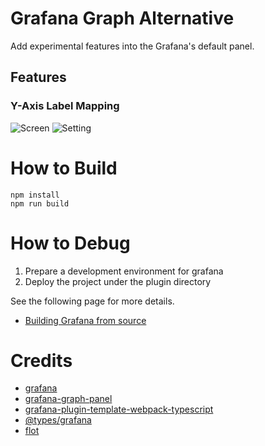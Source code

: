 # Grafana Graph Alternative

Add experimental features into the Grafana's default panel.

## Features

### Y-Axis Label Mapping

![Screen](https://raw.githubusercontent.com/wiki/nmaniwa/grafana-graph-alternative/features/y-axis-label-mapping/images/overview.png)
![Setting](https://raw.githubusercontent.com/wiki/nmaniwa/grafana-graph-alternative/features/y-axis-label-mapping/images/setting.png)

# How to Build

```
npm install
npm run build
```

# How to Debug

1. Prepare a development environment for grafana
2. Deploy the project under the plugin directory

See the following page for more details.

* [Building Grafana from source](http://docs.grafana.org/project/building_from_source/)

# Credits

* [grafana](https://github.com/grafana/grafana)
* [grafana-graph-panel](https://github.com/CorpGlory/grafana-graph-panel) 
* [grafana-plugin-template-webpack-typescript](https://github.com/CorpGlory/grafana-plugin-template-webpack-typescript) 
* [@types/grafana](https://github.com/CorpGlory/types-grafana)
* [flot](https://github.com/flot/flot)
